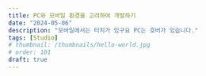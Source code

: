 ```yaml
---
title: PC와 모바일 환경을 고려하여 개발하기
date: "2024-05-06"
description: "모바일에서는 터치가 있구요 PC는 호버가 있습니다."
tags: [Studio]
# thumbnail: /thumbnails/hello-world.jpg
# order: 101
draft: true
---
```

